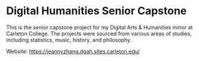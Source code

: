 
# Digital Humanities Senior Capstone

This is the senior capstone project for my Digital Arts & Humanities minor at Carleton College. The projects were sourced from various areas of studies, including statistics, music, history, and philosophy. 

Website: https://jeannyzhang.dgah.sites.carleton.edu/
